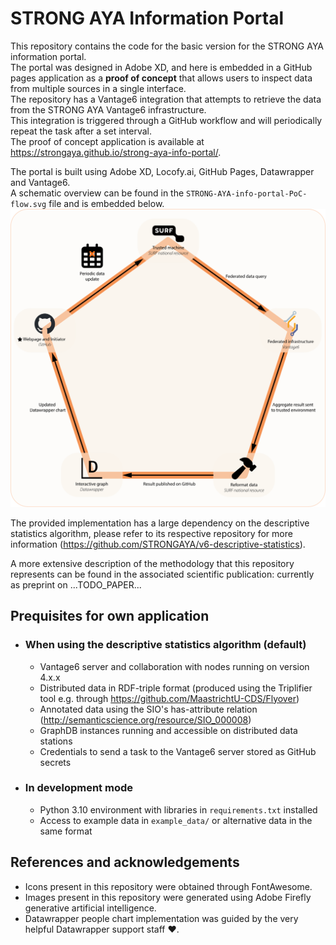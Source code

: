 # STRONG AYA Information Portal
This repository contains the code for the basic version for the STRONG AYA information portal.  
The portal was designed in Adobe XD, and here is embedded in a GitHub pages application as a **proof of concept** 
that allows users to inspect data from multiple sources in a single interface.  
The repository has a Vantage6 integration
that attempts to retrieve the data from the STRONG AYA Vantage6 infrastructure.  
This integration is triggered through a GitHub workflow and will periodically repeat the task after a set interval.  
The proof of concept application is available at https://strongaya.github.io/strong-aya-info-portal/.

The portal is built using Adobe XD, Locofy.ai, GitHub Pages, Datawrapper and Vantage6.  
A schematic overview can be found in the `STRONG-AYA-info-portal-PoC-flow.svg` file and is embedded below.
![Schematic Overview](STRONG-AYA-info-portal-PoC-flow.svg)

The provided implementation has a large dependency on the descriptive statistics algorithm,
please refer to its respective repository for more information
(https://github.com/STRONGAYA/v6-descriptive-statistics).

A more extensive description of the methodology that this repository represents 
can be found in the associated scientific publication: currently as preprint on ...TODO_PAPER...

## Prequisites for own application
- ### When using the descriptive statistics algorithm (default)
  - Vantage6 server and collaboration with nodes running on version 4.x.x
  - Distributed data in RDF-triple format 
  (produced using the Triplifier tool e.g. through https://github.com/MaastrichtU-CDS/Flyover)
  - Annotated data using the SIO's has-attribute relation 
  (http://semanticscience.org/resource/SIO_000008)
  - GraphDB instances running and accessible on distributed data stations
  - Credentials to send a task to the Vantage6 server stored as GitHub secrets
- ### In development mode
  - Python 3.10 environment with libraries in `requirements.txt` installed
  - Access to example data in `example_data/` or alternative data in the same format

## References and acknowledgements
- Icons present in this repository were obtained through FontAwesome.
- Images present in this repository were generated using Adobe Firefly generative artificial intelligence.
- Datawrapper people chart implementation was guided by the very helpful Datawrapper support staff ❤️. 
